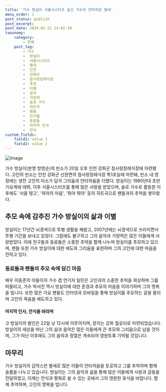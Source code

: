 ```yaml
---
title: '가수 방실이 서울시스터즈 출신 가수의 안타까운 별세'
menu_order: 1
post_status: publish
post_excerpt: 
post_date: 2024-02-21 14:02:39
taxonomy:
    category:
        - 연예
    post_tag:
        - 가수
        -  방실이
        -  서울시스터즈
        -  별세
        -  인천
        -  강화군
        -  참사랑장례식장
        -  추모
        -  이별
        -  음악
        -  가창력
        -  솔로 가수
        -  히트곡
        -  팬들
        -  친구들
        -  동료들
        -  마지막 인사
        -  안식
custom_fields:
    field1: value 1
    field2: value 2
---
```


![Image](https://ssl.pstatic.net/mimgnews/image/421/2024/02/21/0007363744_001_20240221083515088.jpg?type=w540)

가수 방실이(본명 방영순)의 빈소가 20일 오후 인천 강화군 참사랑장례식장에 마련됐다. 고인의 빈소는 인천 강화군 선원면의 참사랑장례식장 특1호실에 마련돼, 빈소 내 영정에는 생전 고인의 미소가 담겨 그리움과 안타까움을 더했다. 방실이는 1980년대 초반 가요계에 데뷔, 이후 서울시스터즈를 통해 많은 사랑을 받았으며, 솔로 가수로 활동한 이후에도 '서울 탱고', '여자의 마음', '뭐야 뭐야' 등의 히트곡으로 팬들과의 추억을 쌓아왔다.
## 추모 속에 감추진 가수 방실이의 삶과 이별
방실이는 17년간 뇌경색으로 투병 생활을 해왔고, 2007년에는 뇌경색으로 쓰러지면서 투병 기간을 보내고 있었다. 그럼에도 불구하고 그의 음악과 가창력은 많은 이들에게 사랑받았다. 이에 친구들과 동료들은 소중한 추억을 함께 나누며 방실이를 추모하고 있으며, 팬들 또한 가수 방실이에 대한 애도와 그리움을 표현하며 그의 고인에 대한 마음을 전하고 있다.
### 동료들과 팬들의 추모 속에 담긴 마음
배우 이동준의 아들이자 가수 겸 연기자 일민은 고인과의 소중한 추억을 회상하며 그를 떠올리고, 가수 박서진 역시 방실이에 대한 존경과 추모의 마음을 이야기하며 그의 명복을 빕니다. 또한 많은 가요 팬들도 인터넷과 모바일을 통해 방실이를 추모하는 글을 올리며 고인의 죽음을 애도하고 있다.
#### 마지막 인사, 안식을 바라며
고 방실이의 발인은 22일 낮 12시에 이루어지며, 장지는 강화 월곶리로 마련되었습니다. 방실이의 세상을 떠난 그의 삶과 음악은 많은 이들에게 큰 추모와 그리움으로 남을 것이며, 그가 떠난 이후에도 그의 음악과 정열은 계속되어 영원토록 기억될 것입니다.
## 마무리
가수 방실이의 갑작스런 별세로 많은 이들이 안타까움을 토로하고 그를 추억하며 함께 슬픔을 나누고 있습니다. 방실이는 그의 음악과 삶을 통해 많은 이들에게 사랑과 감동을 전달하였고, 이제는 안식과 평화로 쉴 수 있는 곳에서 그의 영원한 휴식을 바랍니다. 함께 추억하며, 고인의 명복을 빕니다.
